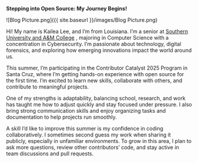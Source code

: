 **Stepping into Open Source: My Journey Begins!**

![Blog Picture.png]({{ site.baseurl }}/images/Blog Picture.png)

Hi! My name is Kailea Lee, and I’m from Louisiana. I’m a senior at [Southern University and A&M College](https://www.subr.edu/) , majoring in Computer Science with a concentration in Cybersecurity. I’m passionate about technology, digital forensics, and exploring how emerging innovations impact the world around us.

This summer, I’m participating in the Contributor Catalyst 2025 Program in Santa Cruz, where I’m getting hands-on experience with open source for the first time. I’m excited to learn new skills, collaborate with others, and contribute to meaningful projects.

One of my strengths is adaptability, balancing school, research, and work has taught me how to adjust quickly and stay focused under pressure. I also bring strong communication skills and enjoy organizing tasks and documentation to help projects run smoothly.

A skill I’d like to improve this summer is my confidence in coding collaboratively. I sometimes second guess my work when sharing it publicly, especially in unfamiliar environments. To grow in this area, I plan to ask more questions, review other contributors’ code, and stay active in team discussions and pull requests.
